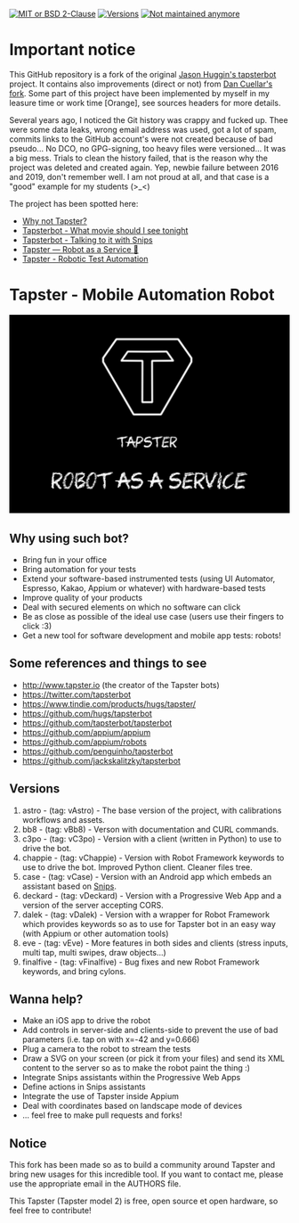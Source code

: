 [![MIT or BSD 2-Clause](https://img.shields.io/github/license/pylapp/tapsterbot?style=for-the-badge)](https://github.com/pylapp/tapsterbot/tree/master/licenses)
[![Versions](https://img.shields.io/github/v/release/pylapp/tapsterbot?label=Last%20version&style=for-the-badge)](https://github.com/pylapp/tapsterbot/releases)
[![Not maintained anymore](https://img.shields.io/maintenance/no/2020?style=for-the-badge)](https://github.com/pylapp/tapsterbot/issues?q=is%3Aissue+is%3Aclosed)

# Important notice

This GitHub repository is a fork of the original [Jason Huggin's tapsterbot](https://github.com/hugs/tapsterbot) project.
It contains also improvements (direct or not) from [Dan Cuellar's fork](https://github.com/penguinho/tapsterbot).
Some part of this project have been implemented by myself in my leasure time or work time [Orange], see sources headers for more details.

Several years ago, I noticed the Git history was crappy and fucked up.
Thee were some data leaks, wrong email address was used, got a lot of spam, commits links to the GitHub account's were not created because of bad pseudo... No DCO, no GPG-signing, too heavy files were versioned...
It was a big mess. Trials to clean the history failed, that is the reason why the project was deleted and created again.
Yep, newbie failure between 2016 and 2019, don't remember well. I am not proud at all, and that case is a "good" example for my students (>_<)

The project has been spotted here:
- [Why not Tapster?](https://speakerdeck.com/pylapp/why-not-tapster) 
- [Tapsterbot - What movie should I see tonight](https://tube.seditio.fr/videos/watch/48bde32b-76b5-4d3b-8b94-2f6a3e4b391b)
- [Tapsterbot - Talking to it with Snips](https://tube.seditio.fr/videos/watch/81be56b0-2f1e-4eae-a379-7a769ccca9ce)
- [Tapster — Robot as a Service 🤖](https://paper.wf/pylapp/tapster-robot-as-a-service)
- [Tapster - Robotic Test Automation](https://es.linkedin.com/pulse/tapster-robotic-test-automation-jose-pablo-sarco)

# Tapster - Mobile Automation Robot

![A Taspter2 bot](poster.png)

## Why using such bot?
- Bring fun in your office
- Bring automation for your tests
- Extend your software-based instrumented tests (using UI Automator, Espresso, Kakao, Appium or whatever) with hardware-based tests
- Improve quality of your products
- Deal with secured elements on which no software can click
- Be as close as possible of the ideal use case (users use their fingers to click :3)
- Get a new tool for software development and mobile app tests: robots!

## Some references and things to see
- http://www.tapster.io (the creator of the Tapster bots)
- https://twitter.com/tapsterbot
- https://www.tindie.com/products/hugs/tapster/
- https://github.com/hugs/tapsterbot
- https://github.com/tapsterbot/tapsterbot
- https://github.com/appium/appium
- https://github.com/appium/robots
- https://github.com/penguinho/tapsterbot
- https://github.com/jackskalitzky/tapsterbot

## Versions
1. astro - (tag: vAstro) - The base version of the project, with calibrations workflows and assets.
2. bb8 - (tag: vBb8) - Verson with documentation and CURL commands.
3. c3po - (tag: vC3po) - Version with a client (written in Python) to use to drive the bot.
4. chappie - (tag: vChappie) - Version with Robot Framework keywords to use to drive the bot. Improved Python client. Cleaner files tree.
5. case - (tag: vCase) - Version with an Android app which embeds an assistant based on [Snips](https://snips.ai/ "Snips.ai").
6. deckard - (tag: vDeckard) - Version with a Progressive Web App and a version of the server accepting CORS.
7. dalek - (tag: vDalek) - Version with a wrapper for Robot Framework which provides keywords so as to use for Tapster bot in an easy way (with Appium or other automation tools)
8. eve - (tag: vEve) - More features in both sides and clients (stress inputs, multi tap, multi swipes, draw objects...)
9. finalfive - (tag: vFinalfive) - Bug fixes and new Robot Framework keywords, and bring cylons.

## Wanna help?
 - Make an iOS app to drive the robot
 - Add controls in server-side and clients-side to prevent the use of bad parameters (i.e. tap on with x=-42 and y=0.666)
 - Plug a camera to the robot to stream the tests
 - Draw a SVG on your screen (or pick it from your files) and send its XML content to the server so as to make the robot paint the thing :)
 - Integrate Snips assistants within the Progressive Web Apps
 - Define actions in Snips assistants
 - Integrate the use of Tapster inside Appium
 - Deal with coordinates based on landscape mode of devices
 - ... feel free to make pull requests and forks!

## Notice
This fork has been made so as to build a community around Tapster and bring new usages for this incredible tool.
If you want to contact me, please use the appropriate email in the AUTHORS file.


This Tapster (Tapster model 2) is free, open source et open hardware, so feel free to contribute!

